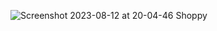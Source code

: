 ![Screenshot 2023-08-12 at 20-04-46 Shoppy](https://github.com/SaifU213/Trivia-App/assets/41876821/6da5f906-5528-4deb-b35d-6d88f9f7aa2c)
